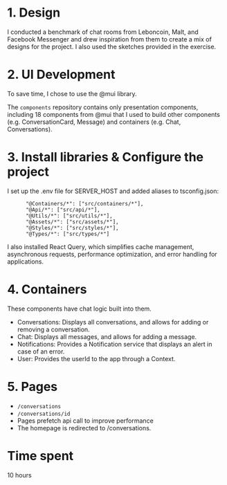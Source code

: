 # 1. Design

I conducted a benchmark of chat rooms from Leboncoin, Malt, and Facebook Messenger and drew inspiration from them to create a mix of designs for the project. I also used the sketches provided in the exercise.

# 2. UI Development

To save time, I chose to use the @mui library.

The `components` repository contains only presentation components, including 18 components from @mui that I used to build other components (e.g. ConversationCard, Message) and containers (e.g. Chat, Conversations).

# 3. Install libraries & Configure the project

I set up the .env file for SERVER_HOST and added aliases to tsconfig.json:

```"@Components/*": ["src/components/*"],
      "@Containers/*": ["src/containers/*"],
      "@Api/*": ["src/api/*"],
      "@Utils/*": ["src/utils/*"],
      "@Assets/*": ["src/assets/*"],
      "@Styles/*": ["src/styles/*"],
      "@Types/*": ["src/types/*"]
```

I also installed React Query, which simplifies cache management, asynchronous requests, performance optimization, and error handling for applications.

# 4. Containers

These components have chat logic built into them.

- Conversations: Displays all conversations, and allows for adding or removing a conversation.
- Chat: Displays all messages, and allows for adding a message.
- Notifications: Provides a Notification service that displays an alert in case of an error.
- User: Provides the userId to the app through a Context.

# 5. Pages

- `/conversations`
- `/conversations/id`
- Pages prefetch api call to improve performance
- The homepage is redirected to /conversations.

# Time spent

10 hours
